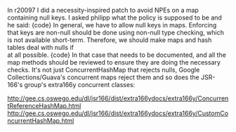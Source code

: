 In r20097 I did a necessity-inspired patch to avoid NPEs on a map containing null keys.  I asked philipp what the policy is supposed to be and he said:
{code}
In general, we have to allow null keys in maps. Enforcing that keys are
non-null should be done using non-null type checking, which is not available
short-term. Therefore, we should make maps and hash tables deal with nulls if   
at all possible.
{code}
In that case that needs to be documented, and all the map methods should be reviewed to ensure they are doing the necessary checks.
It's not just ConcurrentHashMap that rejects nulls, Google Collections/Guava's
concurrent maps reject them and so does the JSR-166's group's extra166y
concurrent classes:

http://gee.cs.oswego.edu/dl/jsr166/dist/extra166ydocs/extra166y/ConcurrentReferenceHashMap.html
http://gee.cs.oswego.edu/dl/jsr166/dist/extra166ydocs/extra166y/CustomConcurrentHashMap.html
